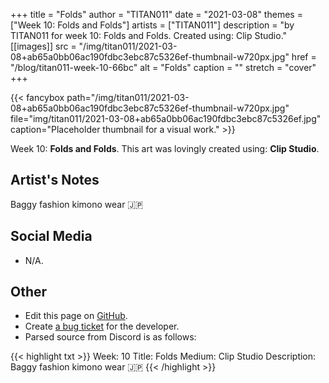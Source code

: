 +++
title =       "Folds"
author =      "TITAN011"
date =        "2021-03-08"
themes =      ["Week 10: Folds and Folds"]
artists =     ["TITAN011"]
description = "by TITAN011 for week 10: Folds and Folds. Created using: Clip Studio."
[[images]]
      src = "/img/titan011/2021-03-08+ab65a0bb06ac190fdbc3ebc87c5326ef-thumbnail-w720px.jpg"
      href = "/blog/titan011-week-10-66bc"
      alt = "Folds"
      caption = ""
      stretch = "cover"
+++


{{< fancybox path="/img/titan011/2021-03-08+ab65a0bb06ac190fdbc3ebc87c5326ef-thumbnail-w720px.jpg" file="img/titan011/2021-03-08+ab65a0bb06ac190fdbc3ebc87c5326ef.jpg" caption="Placeholder thumbnail for a visual work." >}}


Week 10: **Folds and Folds**. This art was lovingly created using: **Clip Studio**.

## Artist's Notes

Baggy fashion kimono wear 🇯🇵

## Social Media

- N/A.

## Other

- Edit this page on [GitHub](https://github.com/teaminkling/web-refresh/edit/main/content/blog/titan011-week-10-66bc.md).
- Create [a bug ticket](https://github.com/teaminkling/web-refresh/issues/new?assignees=&labels=bug&template=problem-report.md&title=) for the developer.
- Parsed source from Discord is as follows:

{{< highlight txt >}}
Week: 10 
Title: Folds
Medium: Clip Studio
Description: Baggy fashion kimono wear 🇯🇵
{{< /highlight >}}